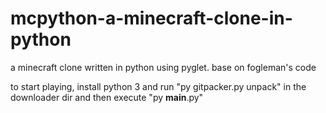 # mcpython-a-minecraft-clone-in-python
a minecraft clone written in python using pyglet. base on fogleman's code

to start playing, install python 3 and run "py gitpacker.py unpack" in the downloader dir and then execute "py __main__.py"
